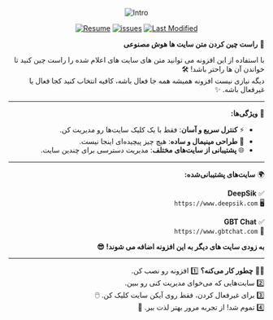   <div  align=center  markdown="1">
  
![Intro](https://imgurl.ir/uploads/w496907_Capture000001.jpg)

[![Resume](https://img.shields.io/badge/Resume-blue)](https://github.com/LaneZero/FireUpJob/tree/main/Resume) [![issues](https://img.shields.io/github/issues/LaneZero/FireUpJob/Repo)](https://github.com/LaneZero/FireUpJob/issues) [![Last Modified](https://img.shields.io/badge/Last%20Modified-2023%2F08%2F17-DD571C)](https://github.com/LaneZero/FireUpJob)

</div>

<div  dir="rtl"  markdown="1">

🎯 **راست چین کردن متن سایت ها هوش مصنوعی**


با استفاده از این افزونه می توانید متن های سایت های اعلام شده را راست چین کنید تا خواندن آن ها راحتر باشد! 🛠️  
دیگه نیازی نیست افزونه همیشه همه جا فعال باشه، کافیه انتخاب کنید کجا فعال یا غیرفعال باشه. ✨

</div>

---
<div  dir="rtl"  markdown="1">

📌 **ویژگی‌ها:**
- ⚡ **کنترل سریع و آسان**: فقط با یک کلیک سایت‌ها رو مدیریت کن.
- 🎨 **طراحی مینیمال و ساده**: هیچ چیز پیچیده‌ای اینجا نیست.
- 🌐 **پشتیبانی از سایت‌های مختلف**: مدیریت دسترسی برای چندین سایت.
</div>

---

<div  dir="rtl"  markdown="1">


🌍 **سایت‌های پشتیبانی‌شده:**

✅ **DeepSik**  
🖥️ `https://www.deepsik.com`  


✅ **GBT Chat**  
💬 `https://www.gbtchat.com`  


**به زودی سایت های دیگر به این افزونه اضافه می شوند! 😎**

</div>

---

<div  dir="rtl"  markdown="1">

👨‍💻 **چطور کار می‌کنه؟**
1️⃣ افزونه رو نصب کن.  
2️⃣ سایت‌هایی که می‌خوای مدیریت کنی رو ببین.  
3️⃣ برای غیرفعال کردن، فقط روی آیکن سایت کلیک کن. 🖱️  
4️⃣ تموم شد! از تجربه مرور بهتر لذت ببر. 🎉

</div>
